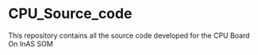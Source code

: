 # CPU_Source_code
This repository contains all the source code developed for the CPU Board On InAS SOM 
